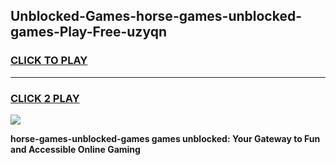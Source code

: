 
## Unblocked-Games-horse-games-unblocked-games-Play-Free-uzyqn
<h3>
<a href="https://premium76.site?title=horse-games-unblocked-games&ref=23A">CLICK TO PLAY</a></h3>
<hr>

<h3>
<a href="https://premium76.site?title=horse-games-unblocked-games&ref=23A">CLICK 2 PLAY</a>
  
</h3>

<a href="https://premium76.site?title=horse-games-unblocked-games&ref=23A"><img src="https://clearcache.store/games.png"></a>


**horse-games-unblocked-games games unblocked: Your Gateway to Fun and Accessible Online Gaming**
